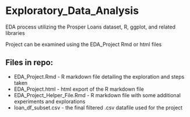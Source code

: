# Exploratory_Data_Analysis

EDA process utilizing the Prosper Loans dataset, R, ggplot, and related libraries

Project can be examined using the EDA_Project Rmd or html files

## Files in repo:
  * EDA_Project.Rmd - R markdown file detailing the exploration and steps taken
  * EDA_Project.html - html export of the R markdown file
  * EDA_Project_Helper_File.Rmd - R markdown file with some additional experiments and explorations
  * loan_df_subset.csv - the final filtered .csv datafile used for the project
